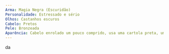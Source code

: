 ```yaml
---
Arma: Magia Negra (Escuridão)
Personalidade: Estressado e sério
Olhos: Castanhos escuros
Cabelo: Pretos
Pele: Bronzeada
Aparência: Cabelo enrolado um pouco comprido, usa uma cartola preta, uma camisa preta com um casaco vermelho por cima, uma calça preta com um cinto branco e um All-Star xadrez.
---
```

da